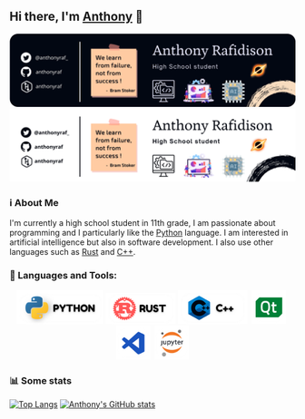 ## Hi there, I'm [Anthony](https://github.com/anthonyraf) 👋
![cover-light-mode](./cover_top_dark.png#gh-light-mode-only)
![cover-dark-mode](./cover_top_light.png#gh-dark-mode-only)
### ℹ About Me 
I'm currently a high school student in 11th grade, I am passionate about programming and I particularly like the [Python](https://python.org) language. I am interested in artificial intelligence but also in software development. I also use other languages ​​such as [Rust](https://www.rust-lang.org/) and [C++](http://www.cplusplus.org/).
### 🧰 Languages and Tools:	

<div align='center'>

<img src='python_logo.png' href='https://python.org' height=60>
<img src='rust_logo.png' href='https://www.rust-lang.org' height=55>
<img src='cpp_logo.png' href='http://www.cplusplus.org/' height=60>&nbsp;
<img src="./qt_logo.png" height=60 href='https://qt.org'>&nbsp;
<img src="./vscode_logo.png" height=60 href='https://code.visualstudio.com/'>&nbsp;
<img src="./jupyter_logo.png" height=60 href='https://jupyter.org/'>
</div>

### 📊 Some stats

<div>

[![Top Langs](https://github-readme-stats.vercel.app/api/top-langs/?username=anthonyraf&layout=compact)](https://github.com/anuraghazra/github-readme-stats) [![Anthony's GitHub stats](https://github-readme-stats.vercel.app/api?username=anthonyraf&show_icons=true&hide_title=true&card_width=240)](https://github.com/anuraghazra/github-readme-stats)

</div>

<!--
**anthonyraf/anthonyraf** is a ✨ _special_ ✨ repository because its `README.md` (this file) appears on your GitHub profile.

Here are some ideas to get you started:

- 🔭 I’m currently working on ...
- 🌱 I’m currently learning ...
- 👯 I’m looking to collaborate on ...
- 🤔 I’m looking for help with ...
- 💬 Ask me about ...
- 📫 How to reach me: ...
- 😄 Pronouns: ...
- ⚡ Fun fact: ...
-->
